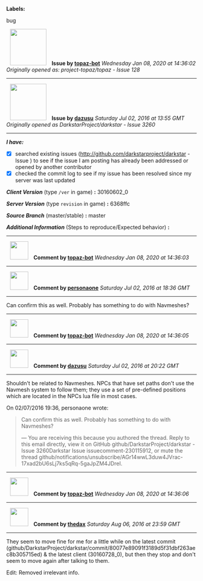 **Labels:**

bug



<a href="https://github.com/topaz-bot"><img src="https://avatars3.githubusercontent.com/u/59651103?v=4" width="96" height="96" hspace="10"></img></a> **Issue by [topaz-bot](https://github.com/topaz-bot)**
_Wednesday Jan 08, 2020 at 14:36:02_
_Originally opened as: project-topaz/topaz - Issue 128_

----

<a href="https://github.com/dazusu"><img src="https://avatars0.githubusercontent.com/u/7009763?v=4"  width="96" height="96" hspace="10"></img></a> **Issue by [dazusu](https://github.com/dazusu)**
_Saturday Jul 02, 2016 at 13:55 GMT_
_Originally opened as DarkstarProject/darkstar - Issue 3260_

----

<!-- remove space and mark with 'x' between [] -->

**_I have:_**
- [x] searched existing issues (http://github.com/darkstarproject/darkstar - Issue ) to see if the issue I am posting has already been addressed or opened by another contributor
- [x] checked the commit log to see if my issue has been resolved since my server was last updated

<!-- Issues will be closed without being looked into if the following information is missing (unless its not applicable). -->

**_Client Version_** (type `/ver` in game) **:**
30160602_0

**_Server Version_** (type `revision` in game) **:**
6368ffc

**_Source Branch_** (master/stable) **:**
master

**_Additional Information_** (Steps to reproduce/Expected behavior) **:**




----
<a href="https://github.com/topaz-bot"><img src="https://avatars3.githubusercontent.com/u/59651103?v=4" width="48" height="48" hspace="10"></img></a> **Comment by [topaz-bot](https://github.com/topaz-bot)**
_Wednesday Jan 08, 2020 at 14:36:03_

----

<a href="https://github.com/personaone"><img src="https://avatars0.githubusercontent.com/u/8123295?v=4"  width="48" height="48" hspace="10"></img></a> **Comment by [personaone](https://github.com/personaone)**
_Saturday Jul 02, 2016 at 18:36 GMT_

----

Can confirm this as well. Probably has something to do with Navmeshes?




----
<a href="https://github.com/topaz-bot"><img src="https://avatars3.githubusercontent.com/u/59651103?v=4" width="48" height="48" hspace="10"></img></a> **Comment by [topaz-bot](https://github.com/topaz-bot)**
_Wednesday Jan 08, 2020 at 14:36:05_

----

<a href="https://github.com/dazusu"><img src="https://avatars0.githubusercontent.com/u/7009763?v=4"  width="48" height="48" hspace="10"></img></a> **Comment by [dazusu](https://github.com/dazusu)**
_Saturday Jul 02, 2016 at 20:22 GMT_

----

Shouldn't be related to Navmeshes.  NPCs that have set paths don't use 
the Navmesh system to follow them; they use a set of pre-defined 
positions which are located in the NPCs lua file in most cases.

On 02/07/2016 19:36, personaone wrote:

> Can confirm this as well. Probably has something to do with Navmeshes?
> 
> —
> You are receiving this because you authored the thread.
> Reply to this email directly, view it on GitHub 
> github/DarkstarProject/darkstar - Issue 3260Darkstar Issue issuecomment-230115912, 
> or mute the thread 
> github/notifications/unsubscribe/AGr14wwL3duw4JVrac-17xad2bU6sLj7ks5qRq-5gaJpZM4JDreI.




----
<a href="https://github.com/topaz-bot"><img src="https://avatars3.githubusercontent.com/u/59651103?v=4" width="48" height="48" hspace="10"></img></a> **Comment by [topaz-bot](https://github.com/topaz-bot)**
_Wednesday Jan 08, 2020 at 14:36:06_

----

<a href="https://github.com/thedax"><img src="https://avatars2.githubusercontent.com/u/4482745?v=4"  width="48" height="48" hspace="10"></img></a> **Comment by [thedax](https://github.com/thedax)**
_Saturday Aug 06, 2016 at 23:59 GMT_

----

They seem to move fine for me for a little while on the latest commit (github/DarkstarProject/darkstar/commit/80077e89091f3189d5f31dbf263aec8b305715ed) & the latest client (30160728_0), but then they stop and don't seem to move again after talking to them.

Edit: Removed irrelevant info.


